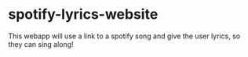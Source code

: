# spotify-lyrics-website
This webapp will use a link to a spotify song and give the user lyrics, so they can sing along!
